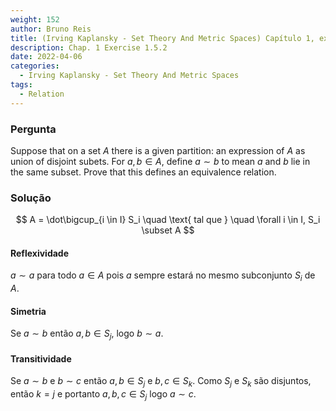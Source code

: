 ```yaml
---
weight: 152
author: Bruno Reis
title: (Irving Kaplansky - Set Theory And Metric Spaces) Capítulo 1, exercício 1.5.2
description: Chap. 1 Exercise 1.5.2
date: 2022-04-06
categories:
  - Irving Kaplansky - Set Theory And Metric Spaces
tags:
  - Relation
---
```

### Pergunta
Suppose that on a set $A$ there is a given partition: an expression of $A$ as union of disjoint subets. For $a,b \in A$, define $a \sim b$ to mean $a$ and $b$ lie in the same subset. Prove that this defines an equivalence relation.

### Solução
$$
A = \dot\bigcup_{i \in I} S_i \quad \text{ tal que } \quad \forall i \in I, S_i \subset A
$$

#### Reflexividade
$a \sim a$ para todo $a \in A$ pois $a$ sempre estará no mesmo subconjunto $S_i$ de $A$.

#### Simetria
Se $a \sim b$ então $a,b \in S_j$, logo $b \sim a$.

#### Transitividade
Se $a \sim b$ e $b \sim c$ então $a,b \in S_j$ e $b,c \in S_k$. Como $S_j$ e $S_k$ são disjuntos, então $k=j$ e portanto $a,b,c \in S_j$ logo $a \sim c$.
